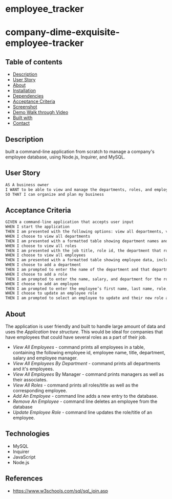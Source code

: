 # employee_tracker

# company-dime-exquisite-employee-tracker

## Table of contents
- [Description](#description)
- [User Story](#user-story)
- [About](#about)
- [Installation](#installation)
- [Dependencies](#dependencies)
- [Acceptance Criteria](#acceptance-criteria)
- [Screenshot](#screenshot)
- [Demo Walk through  Video](#demo-walk-through-video)
- [Built with](#technologies)
- [Contact](#contact)

## Description
built a command-line application from scratch to manage a company's employee database, using Node.js, Inquirer, and MySQL.
## User Story
```md
AS A business owner
I WANT to be able to view and manage the departments, roles, and employees in my company
SO THAT I can organize and plan my business
```
## Acceptance Criteria

```md
GIVEN a command-line application that accepts user input
WHEN I start the application
THEN I am presented with the following options: view all departments, view all roles, view all employees, add a department, add a role, add an employee, and update an employee role
WHEN I choose to view all departments
THEN I am presented with a formatted table showing department names and department ids
WHEN I choose to view all roles
THEN I am presented with the job title, role id, the department that role belongs to, and the salary for that role
WHEN I choose to view all employees
THEN I am presented with a formatted table showing employee data, including employee ids, first names, last names, job titles, departments, salaries, and managers that the employees report to
WHEN I choose to add a department
THEN I am prompted to enter the name of the department and that department is added to the database
WHEN I choose to add a role
THEN I am prompted to enter the name, salary, and department for the role and that role is added to the database
WHEN I choose to add an employee
THEN I am prompted to enter the employee’s first name, last name, role, and manager, and that employee is added to the database
WHEN I choose to update an employee role
THEN I am prompted to select an employee to update and their new role and this information is updated in the database 
```

## About
The application is user friendly and built to handle large amount of data and uses the *Application tree structure*. This would be ideal for companies that have employees that could have several roles as a part of their job.

* *View All Employees* - command prints all employees in a table, containing the following employee id, employee name, title, department, salary and employee manager.
* *View All Employees By Department* - command prints all departments and it's employees.
* *View All Employees* By Manager - command prints managers as well as their associates.
* *View All Roles* - command prints all roles/title as well as the corresponding employee.
* *Add An Employee* - command line adds a new entry to the database.
* *Remove An Employee* - command line deletes an employee from the database
* *Update Employee Role* - command line updates the role/title of an employee.

## Technologies
* MySQL
* Inquirer
* JavaScript
* Node.js

## References
* https://www.w3schools.com/sql/sql_join.asp